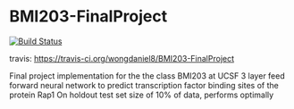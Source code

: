 # BMI203-FinalProject

[![Build
Status](https://travis-ci.org/wongdaniel8/BMI203-HW3.svg?branch=master)](https://travis-ci.org/wongdaniel8/BMI203-FinalProject)

travis: https://travis-ci.org/wongdaniel8/BMI203-FinalProject

Final project implementation for the the class BMI203 at UCSF
3 layer feed forward neural network to predict transcription factor binding sites of the protein Rap1
On holdout test set size of 10% of data, performs optimally